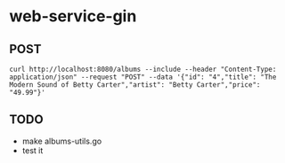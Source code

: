 # web-service-gin
## POST
```
curl http://localhost:8080/albums --include --header "Content-Type: application/json" --request "POST" --data '{"id": "4","title": "The Modern Sound of Betty Carter","artist": "Betty Carter","price": "49.99"}'
```
## TODO
* make albums-utils.go
* test it
